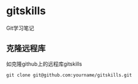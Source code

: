 # gitskills
Git学习笔记

## 克隆远程库

如克隆github上的远程库gitskills

`git clone git@github.com:yourname/gitskills.git`
